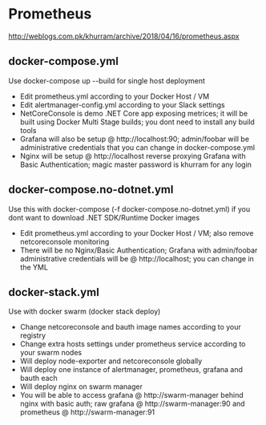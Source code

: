 # Prometheus
http://weblogs.com.pk/khurram/archive/2018/04/16/prometheus.aspx

## docker-compose.yml
Use docker-compose up --build for single host deployment

- Edit prometheus.yml according to your Docker Host / VM
- Edit alertmanager-config.yml according to your Slack settings
- NetCoreConsole is demo .NET Core app exposing metrices; it will be built using Docker Multi Stage builds; you dont need to install any build tools
- Grafana will also be setup @ http://localhost:90; admin/foobar will be administrative credentials that you can change in docker-compose.yml
- Nginx will be setup @ http://localhost reverse proxying Grafana with Basic Authentication; magic master password is khurram for any login

## docker-compose.no-dotnet.yml
Use this with docker-compose (-f docker-compose.no-dotnet.yml) if you dont want to download .NET SDK/Runtime Docker images

- Edit prometheus.yml according to your Docker Host / VM; also remove netcoreconsole monitoring
- There will be no Nginx/Basic Authentication; Grafana with admin/foobar administrative credentials will be @ http://localhost; you can change in the YML

## docker-stack.yml
Use with docker swarm (docker stack deploy)

- Change netcoreconsole and bauth image names according to your registry
- Change extra hosts settings under prometheus service according to your swarm nodes
- Will deploy node-exporter and netcoreconsole globally
- Will deploy one instance of alertmanager, prometheus, grafana and bauth each
- Will deploy nginx on swarm manager
- You will be able to access grafana @ http://swarm-manager behind nginx with basic auth; raw grafana @ http://swarm-manager:90 and prometheus @ http://swarm-manager:91